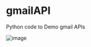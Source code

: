 # gmailAPI
Python code to Demo gmail APIs

![image](https://user-images.githubusercontent.com/29064604/222722316-27d48156-1310-4bf4-a0fe-418eaefb06ab.png)
